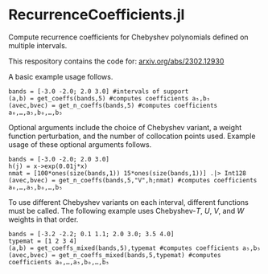 # RecurrenceCoefficients.jl

Compute recurrence coefficients for Chebyshev polynomials defined on multiple intervals.

This respository contains the code for: [arxiv.org/abs/2302.12930](https://arxiv.org/abs/2302.12930)

A basic example usage follows.
```
bands = [-3.0 -2.0; 2.0 3.0] #intervals of support
(a,b) = get_coeffs(bands,5) #computes coefficients a₅,b₅
(avec,bvec) = get_n_coeffs(bands,5) #computes coefficients a₀,…,a₅,b₀,…,b₅
```
Optional arguments include the choice of Chebyshev variant, a weight function perturbation, and the number of collocation points used. Example usage of these optional arguments follows.
```
bands = [-3.0 -2.0; 2.0 3.0]
h(j) = x->exp(0.01j*x)
nmat = [100*ones(size(bands,1)) 15*ones(size(bands,1))] .|> Int128
(avec,bvec) = get_n_coeffs(bands,5,"V",h;nmat) #computes coefficients a₀,…,a₅,b₀,…,b₅
```
To use different Chebyshev variants on each interval, different functions must be called. The following example uses Chebyshev-$T$, $U$, $V$, and $W$ weights in that order.
```
bands = [-3.2 -2.2; 0.1 1.1; 2.0 3.0; 3.5 4.0]
typemat = [1 2 3 4]
(a,b) = get_coeffs_mixed(bands,5),typemat #computes coefficients a₅,b₅
(avec,bvec) = get_n_coeffs_mixed(bands,5,typemat) #computes coefficients a₀,…,a₅,b₀,…,b₅
```
